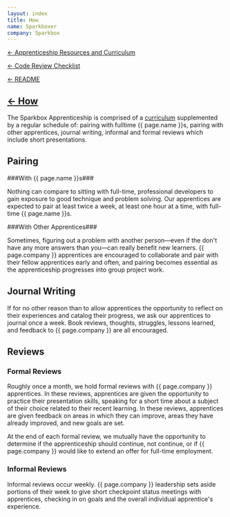 ```yaml
---
layout: index
title: How
name: Sparkboxer
company: Sparkbox
---
```

[← Apprenticeship Resources and Curriculum](./)

[← Code Review Checklist](code-review-checklist.html)

[← README](README.html)

[← How](how.html)
---

The Sparkbox Apprenticeship is comprised of a [curriculum](index.html) supplemented by a regular schedule of: pairing with fulltime <span>{{ page.name }}</span>s, pairing with other apprentices, journal writing, informal and formal reviews which include short presentations.

## Pairing 

###With <span>{{ page.name }}</span>s###

Nothing can compare to sitting with full-time, professional developers to gain exposure to good technique and problem solving. Our apprentices are expected to pair at least twice a week, at least one hour at a time, with full-time <span>{{ page.name }}</span>s.

###With Other Apprentices###

Sometimes, figuring out a problem with another person—even if the don't have any more answers than you—can really benefit new learners. <span>{{ page.company }}</span> apprentices are encouraged to collaborate and pair with their fellow apprentices early and often, and pairing becomes essential as the apprenticeship progresses into group project work.

## Journal Writing

If for no other reason than to allow apprentices the opportunity to reflect on their experiences and catalog their progress, we ask our apprentices to journal once a week. Book reviews, thoughts, struggles, lessons learned, and feedback to <span>{{ page.company }}</span> are all encouraged.

## Reviews
### Formal Reviews
Roughly once a month, we hold formal reviews with <span>{{ page.company }}</span> apprentices. In these reviews, apprentices are given the opportunity to practice their presentation skills, speaking for a short time about a subject of their choice related to their recent learning. In these reviews, apprentices are given feedback on areas in which they can improve, areas they have already improved, and new goals are set. 

At the end of each formal review, we mutually have the opportunity to determine if the apprenticeship should continue, not continue, or if <span>{{ page.company }}</span> would like to extend an offer for full-time employment.

### Informal Reviews

Informal reviews occur weekly. <span>{{ page.company }}</span> leadership sets aside portions of their week to give short checkpoint status meetings with apprentices, checking in on goals and the overall individual apprentice's experience.
